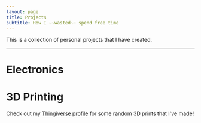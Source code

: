 ```yaml
---
layout: page
title: Projects
subtitle: How I ~~wasted~~ spend free time
---
```


This is a collection of personal projects that I have created.

---

# Electronics

# 3D Printing

Check out my [Thingiverse profile](https://www.thingiverse.com/ElectronicToast/) for some random 3D prints that I've made!
